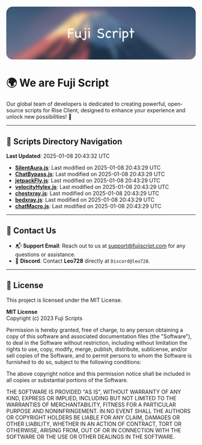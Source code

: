 ![Banner](.github/b.webp)

# 🌍 **We are Fuji Script**

Our global team of developers is dedicated to creating powerful, open-source scripts for Rise Client, designed to enhance your experience and unlock new possibilities! 🌟

---
<!-- SCRIPTS_NAVIGATION_START -->
## 📂 **Scripts Directory Navigation**

**Last Updated**: 2025-01-08 20:43:32 UTC

- **[SilentAura.js](scripts/SilentAura.js)**: Last modified on 2025-01-08 20:43:29 UTC
- **[ChatBypass.js](scripts/ChatBypass.js)**: Last modified on 2025-01-08 20:43:29 UTC
- **[jetpackFly.js](scripts/jetpackFly.js)**: Last modified on 2025-01-08 20:43:29 UTC
- **[velocityHylex.js](scripts/velocityHylex.js)**: Last modified on 2025-01-08 20:43:29 UTC
- **[chestxray.js](scripts/chestxray.js)**: Last modified on 2025-01-08 20:43:29 UTC
- **[bedxray.js](scripts/bedxray.js)**: Last modified on 2025-01-08 20:43:29 UTC
- **[chatMacro.js](scripts/chatMacro.js)**: Last modified on 2025-01-08 20:43:29 UTC

<!-- SCRIPTS_NAVIGATION_END -->

---

## 💬 **Contact Us**  
- 📬 **Support Email**: Reach out to us at [support@fujiscript.com](mailto:support@fujiscript.com) for any questions or assistance.  
- 💬 **Discord**: Contact **Leo728** directly at `Discord@leo728`.

---

## 📜 **License**

This project is licensed under the MIT License.  

**MIT License**  
Copyright (c) 2023 Fuji Scripts  

Permission is hereby granted, free of charge, to any person obtaining a copy of this software and associated documentation files (the "Software"), to deal in the Software without restriction, including without limitation the rights to use, copy, modify, merge, publish, distribute, sublicense, and/or sell copies of the Software, and to permit persons to whom the Software is furnished to do so, subject to the following conditions:  

The above copyright notice and this permission notice shall be included in all copies or substantial portions of the Software.  

THE SOFTWARE IS PROVIDED "AS IS", WITHOUT WARRANTY OF ANY KIND, EXPRESS OR IMPLIED, INCLUDING BUT NOT LIMITED TO THE WARRANTIES OF MERCHANTABILITY, FITNESS FOR A PARTICULAR PURPOSE AND NONINFRINGEMENT. IN NO EVENT SHALL THE AUTHORS OR COPYRIGHT HOLDERS BE LIABLE FOR ANY CLAIM, DAMAGES OR OTHER LIABILITY, WHETHER IN AN ACTION OF CONTRACT, TORT OR OTHERWISE, ARISING FROM, OUT OF OR IN CONNECTION WITH THE SOFTWARE OR THE USE OR OTHER DEALINGS IN THE SOFTWARE.  
